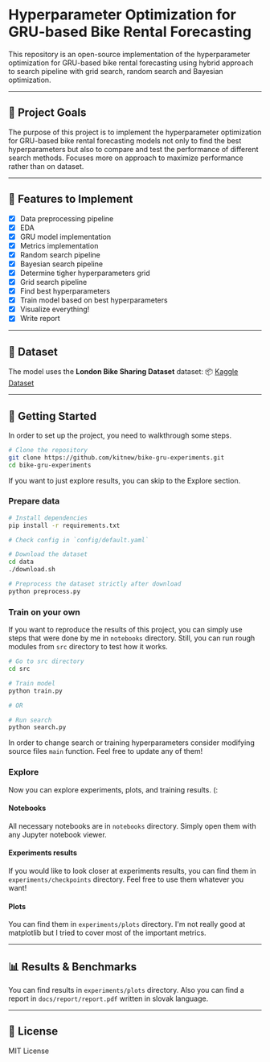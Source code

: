 # Hyperparameter Optimization for GRU-based Bike Rental Forecasting

This repository is an open-source implementation of the hyperparameter optimization for GRU-based bike rental forecasting using hybrid approach to search pipeline with grid search, random search and Bayesian optimization.

---

## 📌 Project Goals

The purpose of this project is to implement the hyperparameter optimization for GRU-based bike rental forecasting models not only to find the best hyperparameters but also to compare and test the performance of different search methods. Focuses more on approach to maximize performance rather than on dataset.

---

## 🔧 Features to Implement

- [x] Data preprocessing pipeline
- [x] EDA
- [x] GRU model implementation
- [x] Metrics implementation
- [x] Random search pipeline
- [x] Bayesian search pipeline
- [x] Determine tigher hyperparameters grid
- [x] Grid search pipeline
- [x] Find best hyperparameters
- [x] Train model based on best hyperparameters
- [x] Visualize everything!
- [x] Write report

---

## 📁 Dataset

The model uses the **London Bike Sharing Dataset** dataset:
📦 [Kaggle Dataset](https://www.kaggle.com/datasets/hmavrodiev/london-bike-sharing-dataset)

---

## 🚀 Getting Started

In order to set up the project, you need to walkthrough some steps.

```bash
# Clone the repository
git clone https://github.com/kitnew/bike-gru-experiments.git
cd bike-gru-experiments
```

If you want to just explore results, you can skip to the Explore section.

### Prepare data

```bash
# Install dependencies
pip install -r requirements.txt

# Check config in `config/default.yaml`

# Download the dataset
cd data
./download.sh

# Preprocess the dataset strictly after download
python preprocess.py
```

### Train on your own

If you want to reproduce the results of this project, you can simply use steps that were done by me in `notebooks` directory.
Still, you can run rough modules from `src` directory to test how it works.

```bash
# Go to src directory
cd src

# Train model
python train.py

# OR

# Run search
python search.py
```

In order to change search or training hyperparameters consider modifying source files `main` function.
Feel free to update any of them!

### Explore

Now you can explore experiments, plots, and training results. (:

#### Notebooks

All necessary notebooks are in `notebooks` directory.
Simply open them with any Jupyter notebook viewer.

#### Experiments results

If you would like to look closer at experiments results, you can find them in `experiments/checkpoints` directory. Feel free to use them whatever you want!

#### Plots

You can find them in `experiments/plots` directory.
I'm not really good at matplotlib but I tried to cover most of the important metrics.

---

## 📊 Results & Benchmarks

You can find results in `experiments/plots` directory.
Also you can find a report in `docs/report/report.pdf` written in slovak language.

---

## 📜 License

MIT License